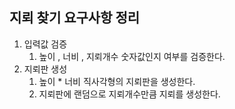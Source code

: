 
## 지뢰 찾기 요구사항 정리 

1. 입력값 검증
   1. 높이 , 너비 , 지뢰개수 숫자값인지 여부를 검증한다. 
2. 지뢰판 생성
   1. 높이 * 너비 직사각형의 지뢰판을 생성한다.
   2. 지뢰판에 랜덤으로 지뢰개수만큼 지뢰를 생성한다.

